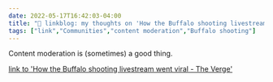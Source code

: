 ```yaml
---
date: 2022-05-17T16:42:03-04:00
title: "🔗 linkblog: my thoughts on 'How the Buffalo shooting livestream went viral - The Verge'"
tags: ["link","Communities","content moderation","Buffalo shooting"]
---
```

Content moderation is (sometimes) a good thing.
 

[link to 'How the Buffalo shooting livestream went viral - The Verge'](https://www.theverge.com/2022/5/17/23100579/buffalo-shooting-twitch-livestream-viral-content-moderation)
